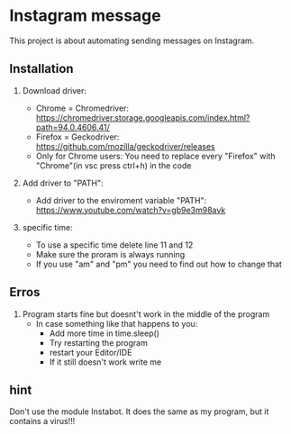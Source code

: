 # Instagram message
This project is about automating sending messages on Instagram.

## Installation
1.  Download driver:
    * Chrome = Chromedriver: https://chromedriver.storage.googleapis.com/index.html?path=94.0.4606.41/
    * Firefox = Geckodriver:  https://github.com/mozilla/geckodriver/releases
    * Only for Chrome users: You need to replace every "Firefox" with "Chrome"(in vsc press ctrl+h) in the code

2.  Add driver to "PATH":
    * Add driver to the enviroment variable "PATH": https://www.youtube.com/watch?v=gb9e3m98avk

3.  specific time:
    * To use a specific time delete line 11 and 12
    * Make sure the proram is always running
    * If you use "am" and "pm" you need to find out how to change that


## Erros
1.  Program starts fine but doesnt't work in the middle of the program
    * In case something like that happens to you:
        - Add more time in time.sleep()
        - Try restarting the program
        - restart your Editor/IDE
        - If it still doesn't work write me


## hint
Don't use the module Instabot. It does the same as my program, but it contains a virus!!!
